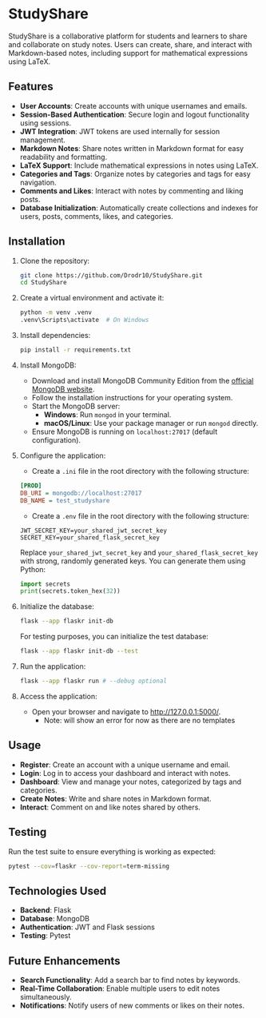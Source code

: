 # StudyShare

StudyShare is a collaborative platform for students and learners to share and collaborate on study notes. Users can create, share, and interact with Markdown-based notes, including support for mathematical expressions using LaTeX.

## Features

- **User Accounts**: Create accounts with unique usernames and emails.
- **Session-Based Authentication**: Secure login and logout functionality using sessions.
- **JWT Integration**: JWT tokens are used internally for session management.
- **Markdown Notes**: Share notes written in Markdown format for easy readability and formatting.
- **LaTeX Support**: Include mathematical expressions in notes using LaTeX.
- **Categories and Tags**: Organize notes by categories and tags for easy navigation.
- **Comments and Likes**: Interact with notes by commenting and liking posts.
- **Database Initialization**: Automatically create collections and indexes for users, posts, comments, likes, and categories.

## Installation

1. Clone the repository:

    ```bash
    git clone https://github.com/Drodr10/StudyShare.git
    cd StudyShare
    ```

2. Create a virtual environment and activate it:

    ```bash
    python -m venv .venv
    .venv\Scripts\activate  # On Windows
    ```

3. Install dependencies:

    ```bash
    pip install -r requirements.txt
    ```

4. Install MongoDB:
   - Download and install MongoDB Community Edition from the [official MongoDB website](https://www.mongodb.com/try/download/community).
   - Follow the installation instructions for your operating system.
   - Start the MongoDB server:
     - **Windows**: Run `mongod` in your terminal.
     - **macOS/Linux**: Use your package manager or run `mongod` directly.
   - Ensure MongoDB is running on `localhost:27017` (default configuration).

5. Configure the application:
   - Create a `.ini` file in the root directory with the following structure:

    ```ini
    [PROD]
    DB_URI = mongodb://localhost:27017
    DB_NAME = test_studyshare
    ```

    - Create a `.env` file in the root directory with the following structure:

    ```env
    JWT_SECRET_KEY=your_shared_jwt_secret_key
    SECRET_KEY=your_shared_flask_secret_key
    ```

    Replace `your_shared_jwt_secret_key` and `your_shared_flask_secret_key` with strong, randomly generated keys. You can generate them using Python:

    ```python
    import secrets
    print(secrets.token_hex(32))
    ```

6. Initialize the database:

    ```bash
    flask --app flaskr init-db
    ```

    For testing purposes, you can initialize the test database:

    ```bash
    flask --app flaskr init-db --test
    ```

7. Run the application:

    ```bash
    flask --app flaskr run # --debug optional
    ```

8. Access the application:
   - Open your browser and navigate to <http://127.0.0.1:5000/>.
     - Note: will show an error for now as there are no templates

## Usage

- **Register**: Create an account with a unique username and email.
- **Login**: Log in to access your dashboard and interact with notes.
- **Dashboard**: View and manage your notes, categorized by tags and categories.
- **Create Notes**: Write and share notes in Markdown format.
- **Interact**: Comment on and like notes shared by others.

## Testing

Run the test suite to ensure everything is working as expected:

```bash
pytest --cov=flaskr --cov-report=term-missing
```

## Technologies Used

- **Backend**: Flask
- **Database**: MongoDB
- **Authentication**: JWT and Flask sessions
- **Testing**: Pytest

## Future Enhancements

- **Search Functionality**: Add a search bar to find notes by keywords.
- **Real-Time Collaboration**: Enable multiple users to edit notes simultaneously.
- **Notifications**: Notify users of new comments or likes on their notes.
